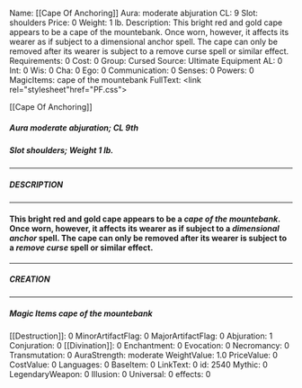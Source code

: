 Name: [[Cape Of Anchoring]]
Aura: moderate abjuration
CL: 9
Slot: shoulders
Price: 0
Weight: 1 lb.
Description: This bright red and gold cape appears to be a cape of the mountebank. Once worn, however, it affects its wearer as if subject to a dimensional anchor spell. The cape can only be removed after its wearer is subject to a remove curse spell or similar effect.
Requirements: 0
Cost: 0
Group: Cursed
Source: Ultimate Equipment
AL: 0
Int: 0
Wis: 0
Cha: 0
Ego: 0
Communication: 0
Senses: 0
Powers: 0
MagicItems: cape of the mountebank
FullText: <link rel="stylesheet"href="PF.css"><div class="heading"><p class="alignleft">[[Cape Of Anchoring]]</p><div style="clear: both;"></div></div><div><h5><b>Aura </b>moderate abjuration; <b>CL </b>9th</h5><h5><b>Slot </b>shoulders; <b>Weight </b>1 lb.</h5></div><hr/><div><h5><b>DESCRIPTION</b></h5></div><hr/><div><h4><p>This bright red and gold cape appears to be a <i>cape of the mountebank</i>. Once worn, however, it affects its wearer as if subject to a <i>dimensional anchor</i> spell. The cape can only be removed after its wearer is subject to a <i>remove curse</i> spell or similar effect.</p></h4></div><hr/><div><h5><b>CREATION</b></h5></div><hr/><div><h5><b>Magic Items </b><i>cape of the mountebank</i></h5></div>
[[Destruction]]: 0
MinorArtifactFlag: 0
MajorArtifactFlag: 0
Abjuration: 1
Conjuration: 0
[[Divination]]: 0
Enchantment: 0
Evocation: 0
Necromancy: 0
Transmutation: 0
AuraStrength: moderate
WeightValue: 1.0
PriceValue: 0
CostValue: 0
Languages: 0
BaseItem: 0
LinkText: 0
id: 2540
Mythic: 0
LegendaryWeapon: 0
Illusion: 0
Universal: 0
effects: 0
